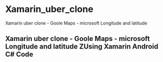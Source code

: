 # Xamarin_uber_clone
Xamarin uber clone - Goole Maps - microsoft Longitude and latitude

## Xamarin uber clone - Goole Maps - microsoft Longitude and latitude ZUsing Xamarin Android C# Code

